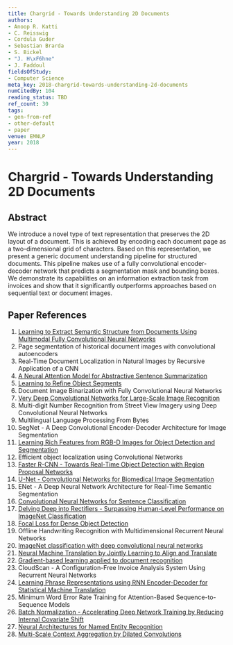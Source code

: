 ```yaml
---
title: Chargrid - Towards Understanding 2D Documents
authors:
- Anoop R. Katti
- C. Reisswig
- Cordula Guder
- Sebastian Brarda
- S. Bickel
- "J. H\xF6hne"
- J. Faddoul
fieldsOfStudy:
- Computer Science
meta_key: 2018-chargrid-towards-understanding-2d-documents
numCitedBy: 104
reading_status: TBD
ref_count: 30
tags:
- gen-from-ref
- other-default
- paper
venue: EMNLP
year: 2018
---
```


# Chargrid - Towards Understanding 2D Documents

## Abstract

We introduce a novel type of text representation that preserves the 2D layout of a document. This is achieved by encoding each document page as a two-dimensional grid of characters. Based on this representation, we present a generic document understanding pipeline for structured documents. This pipeline makes use of a fully convolutional encoder-decoder network that predicts a segmentation mask and bounding boxes. We demonstrate its capabilities on an information extraction task from invoices and show that it significantly outperforms approaches based on sequential text or document images.

## Paper References

1. [Learning to Extract Semantic Structure from Documents Using Multimodal Fully Convolutional Neural Networks](2017-learning-to-extract-semantic-structure-from-documents-using-multimodal-fully-convolutional-neural-networks)
2. Page segmentation of historical document images with convolutional autoencoders
3. Real-Time Document Localization in Natural Images by Recursive Application of a CNN
4. [A Neural Attention Model for Abstractive Sentence Summarization](2015-a-neural-attention-model-for-abstractive-sentence-summarization)
5. [Learning to Refine Object Segments](2016-learning-to-refine-object-segments)
6. Document Image Binarization with Fully Convolutional Neural Networks
7. [Very Deep Convolutional Networks for Large-Scale Image Recognition](2014-vggnet.md)
8. Multi-digit Number Recognition from Street View Imagery using Deep Convolutional Neural Networks
9. Multilingual Language Processing From Bytes
10. SegNet - A Deep Convolutional Encoder-Decoder Architecture for Image Segmentation
11. [Learning Rich Features from RGB-D Images for Object Detection and Segmentation](2014-learning-rich-features-from-rgb-d-images-for-object-detection-and-segmentation)
12. Efficient object localization using Convolutional Networks
13. [Faster R-CNN - Towards Real-Time Object Detection with Region Proposal Networks](2015-faster-r-cnn-towards-real-time-object-detection-with-region-proposal-networks)
14. [U-Net - Convolutional Networks for Biomedical Image Segmentation](2015-u-net-convolutional-networks-for-biomedical-image-segmentation)
15. ENet - A Deep Neural Network Architecture for Real-Time Semantic Segmentation
16. [Convolutional Neural Networks for Sentence Classification](2014-convolutional-neural-networks-for-sentence-classification)
17. [Delving Deep into Rectifiers - Surpassing Human-Level Performance on ImageNet Classification](2015-delving-deep-into-rectifiers-surpassing-human-level-performance-on-imagenet-classification)
18. [Focal Loss for Dense Object Detection](2020-focal-loss-for-dense-object-detection)
19. Offline Handwriting Recognition with Multidimensional Recurrent Neural Networks
20. [ImageNet classification with deep convolutional neural networks](2012-alexnet.md)
21. [Neural Machine Translation by Jointly Learning to Align and Translate](2015-neural-machine-translation-by-jointly-learning-to-align-and-translate)
22. [Gradient-based learning applied to document recognition](1998-lenet5.md)
23. CloudScan - A Configuration-Free Invoice Analysis System Using Recurrent Neural Networks
24. [Learning Phrase Representations using RNN Encoder-Decoder for Statistical Machine Translation](2014-learning-phrase-representations-using-rnn-encoder-decoder-for-statistical-machine-translation)
25. Minimum Word Error Rate Training for Attention-Based Sequence-to-Sequence Models
26. [Batch Normalization - Accelerating Deep Network Training by Reducing Internal Covariate Shift](2015-batch-normalization-accelerating-deep-network-training-by-reducing-internal-covariate-shift)
27. [Neural Architectures for Named Entity Recognition](2016-neural-architectures-for-named-entity-recognition)
28. [Multi-Scale Context Aggregation by Dilated Convolutions](2016-multi-scale-context-aggregation-by-dilated-convolutions)
